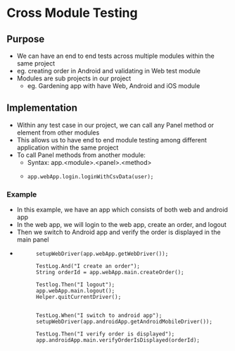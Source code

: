 # Cross Module Testing

## Purpose

* We can have an end to end tests across multiple modules within the same project
* eg. creating order in Android and validating in Web test module
* Modules are sub projects in our project
  * eg. Gardening app with have Web, Android and iOS module

## Implementation

* Within any test case in our project, we can call any Panel method or element from other modules
* This allows us to have end to end module testing among different application within the same project
* To call Panel methods from another module:
  * Syntax: app.&lt;module&gt;.&lt;panel&gt;.&lt;method&gt;
  * ```text
    app.webApp.login.loginWithCsvData(user);
    ```

### Example

* In this example, we have an app which consists of both web and android app
* In the web app, we will login to the web app, create an order, and logout
* Then we switch to Android app and verify the order is displayed in the main panel 
* ```text
  		setupWebDriver(app.webApp.getWebDriver());
		
  		TestLog.And("I create an order");
  		String orderId = app.webApp.main.createOrder();
		
  		Testlog.Then("I logout");
  		app.webApp.main.logout();
  		Helper.quitCurrentDriver();
		
		
  		TestLog.When("I switch to android app");
  		setupWebDriver(app.androidApp.getAndroidMobileDriver());
		
  		TestLog.Then("I verify order is displayed");
  		app.androidApp.main.verifyOrderIsDisplayed(orderId);
  ```

